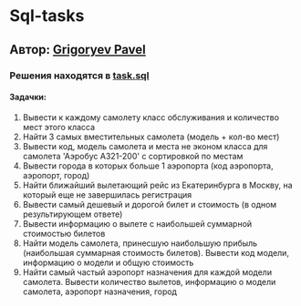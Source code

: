 # Sql-tasks

## Автор: [Grigoryev Pavel](https://pavelgrigoryev.github.io/GrigoryevPavel/)

### Решения находятся в [task.sql](task.sql)

#### Задачки:

1. Вывести к каждому самолету класс обслуживания и количество мест этого класса
2. Найти 3 самых вместительных самолета (модель + кол-во мест)
3. Вывести код, модель самолета и места не эконом класса для самолета 'Аэробус A321-200' с сортировкой по местам
4. Вывести города в которых больше 1 аэропорта (код аэропорта, аэропорт, город)
5. Найти ближайший вылетающий рейс из Екатеринбурга в Москву, на который еще не завершилась регистрация
6. Вывести самый дешевый и дорогой билет и стоимость (в одном результирующем ответе)
7. Вывести информацию о вылете с наибольшей суммарной стоимостью билетов
8. Найти модель самолета, принесшую наибольшую прибыль (наибольшая суммарная стоимость билетов). Вывести код модели,
   информацию о модели и общую стоимость
9. Найти самый частый аэропорт назначения для каждой модели самолета. Вывести количество вылетов,
   информацию о модели самолета, аэропорт назначения, город
